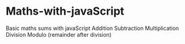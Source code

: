 # Maths-with-javaScript
Basic maths sums with javaScript
Addition
Subtraction
Multiplication
Division
Modulo (remainder after division)
